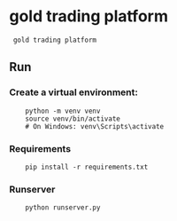 # gold trading platform

     gold trading platform
 
## Run

### Create a virtual environment:

        python -m venv venv
        source venv/bin/activate
        # On Windows: venv\Scripts\activate

### Requirements

        pip install -r requirements.txt


### Runserver

        python runserver.py
                       
